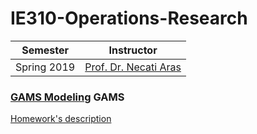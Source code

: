 # IE310-Operations-Research
| Semester | Instructor |
| --- | --- |
| Spring 2019 | [Prof. Dr. Necati Aras](http://www.ie.boun.edu.tr/?q=faculty/necati-aras-0) |

### [GAMS Modeling](/Homework1) GAMS
[Homework's description](hw1.pdf)
